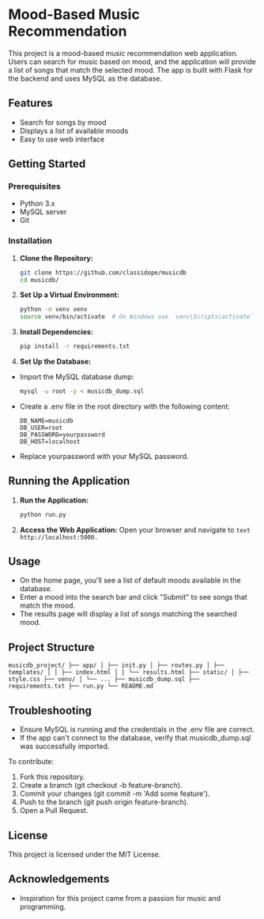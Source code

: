 # Mood-Based Music Recommendation

This project is a mood-based music recommendation web application. Users can search for music based on mood, and the application will provide a list of songs that match the selected mood. The app is built with Flask for the backend and uses MySQL as the database.

## Features
- Search for songs by mood
- Displays a list of available moods
- Easy to use web interface

## Getting Started

### Prerequisites

- Python 3.x
- MySQL server
- Git

### Installation

1. **Clone the Repository:**
   ```bash
   git clone https://github.com/classidope/musicdb
   cd musicdb/
2. **Set Up a Virtual Environment:**
   ```bash
   python -m venv venv
   source venv/bin/activate  # On Windows use `venv\Scripts\activate`
3. **Install Dependencies:**
   ```bash
   pip install -r requirements.txt
4. **Set Up the Database:**
  - Import the MySQL database dump:
    ```bash
    mysql -u root -p < musicdb_dump.sql
  - Create a .env file in the root directory with the following content:
    ```make
    DB_NAME=musicdb
    DB_USER=root
    DB_PASSWORD=yourpassword
    DB_HOST=localhost
  - Replace yourpassword with your MySQL password.

## Running the Application

1. **Run the Application:**
   ```bash
   python run.py
2. **Access the Web Application:** Open your browser and navigate to ```text http://localhost:5000.```

## Usage

- On the home page, you'll see a list of default moods available in the database.
- Enter a mood into the search bar and click "Submit" to see songs that match the mood.
- The results page will display a list of songs matching the searched mood.

## Project Structure

```musicdb_project/ ├── app/ │ ├── init.py │ ├── routes.py │ ├── templates/ │ │ ├── index.html │ │ └── results.html ├── static/ │ ├── style.css ├── venv/ │ └── ... ├── musicdb_dump.sql ├── requirements.txt ├── run.py └── README.md```

## Troubleshooting

- Ensure MySQL is running and the credentials in the .env file are correct.
- If the app can't connect to the database, verify that musicdb_dump.sql was successfully imported.

To contribute:

1. Fork this repository.
2. Create a branch (git checkout -b feature-branch).
3. Commit your changes (git commit -m 'Add some feature').
4. Push to the branch (git push origin feature-branch).
5. Open a Pull Request.

## License

This project is licensed under the MIT License.

## Acknowledgements

- Inspiration for this project came from a passion for music and programming.
